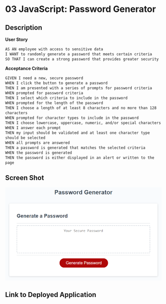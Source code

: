 # 03 JavaScript: Password Generator

## Description

**User Story**

```
AS AN employee with access to sensitive data
I WANT to randomly generate a password that meets certain criteria
SO THAT I can create a strong password that provides greater security
```

**Acceptance Criteria**

```
GIVEN I need a new, secure password
WHEN I click the button to generate a password
THEN I am presented with a series of prompts for password criteria
WHEN prompted for password criteria
THEN I select which criteria to include in the password
WHEN prompted for the length of the password
THEN I choose a length of at least 8 characters and no more than 128 characters
WHEN prompted for character types to include in the password
THEN I choose lowercase, uppercase, numeric, and/or special characters
WHEN I answer each prompt
THEN my input should be validated and at least one character type should be selected
WHEN all prompts are answered
THEN a password is generated that matches the selected criteria
WHEN the password is generated
THEN the password is either displayed in an alert or written to the page
```

## Screen Shot

![password generator demo](./Assets/03-javascript-homework-demo.png)

## Link to Deployed Application